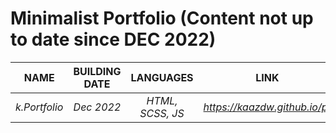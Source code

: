 # Minimalist Portfolio (Content not up to date since DEC 2022)
<div align=center>

| **NAME** | **BUILDING DATE** | **LANGUAGES** | **LINK** |
|:--------:|:-----------------:|:-------------:|:--------:|
|*k.Portfolio*|*Dec 2022*|*HTML, SCSS, JS*|*<a href="" target="_blank">https://kaazdw.github.io/p/</a>*|
<br>
</div>
